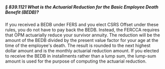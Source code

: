 ##### § 839.1121 What is the Actuarial Reduction for the Basic Employee Death Benefit (BEDB)? #####

If you received a BEDB under FERS and you elect CSRS Offset under these rules, you do not have to pay back the BEDB. Instead, the FERCCA requires that OPM actuarially reduce your survivor annuity. The reduction will be the amount of the BEDB divided by the present value factor for your age at the time of the employee's death. The result is rounded to the next highest dollar amount and is the monthly actuarial reduction amount. If you elected to receive the BEDB in installments rather than a lump sum, the lump-sum amount is used for the purpose of computing the actuarial reduction.